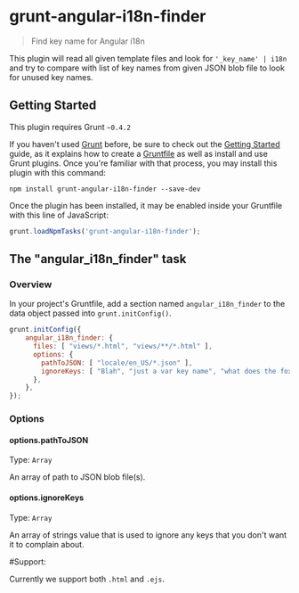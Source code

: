 # grunt-angular-i18n-finder

> Find key name for Angular i18n

This plugin will read all given template files and look for `'_key_name' | i18n` and try to compare with list of key names from given JSON blob file to look for unused key names.

## Getting Started
This plugin requires Grunt `~0.4.2`

If you haven't used [Grunt](http://gruntjs.com/) before, be sure to check out the [Getting Started](http://gruntjs.com/getting-started) guide, as it explains how to create a [Gruntfile](http://gruntjs.com/sample-gruntfile) as well as install and use Grunt plugins. Once you're familiar with that process, you may install this plugin with this command:

```shell
npm install grunt-angular-i18n-finder --save-dev
```

Once the plugin has been installed, it may be enabled inside your Gruntfile with this line of JavaScript:

```js
grunt.loadNpmTasks('grunt-angular-i18n-finder');
```

## The "angular_i18n_finder" task

### Overview
In your project's Gruntfile, add a section named `angular_i18n_finder` to the data object passed into `grunt.initConfig()`.

```js
grunt.initConfig({
    angular_i18n_finder: {
      files: [ "views/*.html", "views/**/*.html" ],
      options: {
        pathToJSON: [ "locale/en_US/*.json" ],
        ignoreKeys: [ "Blah", "just a var key name", "what does the fox say" ],
      },
    },
});
```

### Options

#### options.pathToJSON
Type: `Array`

An array of path to JSON blob file(s).

#### options.ignoreKeys
Type: `Array`

An array of strings value that is used to ignore any keys that you don't want it to complain about.

#Support:

Currently we support both `.html` and `.ejs`.
